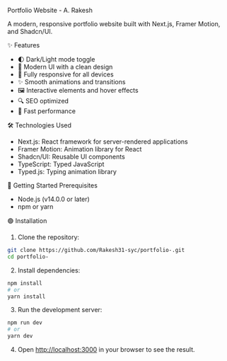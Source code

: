 Portfolio Website - A. Rakesh

A modern, responsive portfolio website built with Next.js, Framer Motion, and Shadcn/UI.

✨ Features
- 🌓 Dark/Light mode toggle
- 🎨 Modern UI with a clean design
- 📱 Fully responsive for all devices
- ✨ Smooth animations and transitions
- 🖼️ Interactive elements and hover effects
- 🔍 SEO optimized
- 🚀 Fast performance

🛠️ Technologies Used
- Next.js: React framework for server-rendered applications
- Framer Motion: Animation library for React
- Shadcn/UI: Reusable UI components
- TypeScript: Typed JavaScript
- Typed.js: Typing animation library

🚀 Getting Started
Prerequisites
- Node.js (v14.0.0 or later)
- npm or yarn

🟢 Installation
1. Clone the repository:
```bash
git clone https://github.com/Rakesh31-syc/portfolio-.git
cd portfolio-
```

2. Install dependencies:
```bash
npm install
# or
yarn install
```

3. Run the development server:
```bash
npm run dev
# or
yarn dev
```

4. Open [http://localhost:3000](http://localhost:3000) in your browser to see the result.


